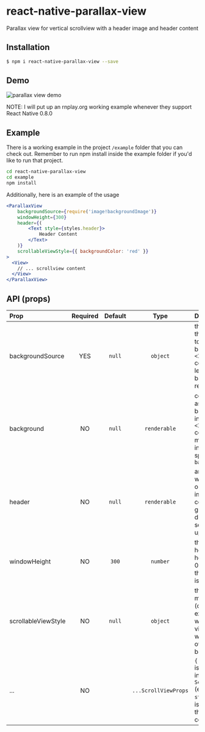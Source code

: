 # react-native-parallax-view

Parallax view for vertical scrollview with a header image and header content

## Installation

```bash
$ npm i react-native-parallax-view --save
```

## Demo

![parallax view demo](http://i.giphy.com/xTiTneeCb1npaGorhm.gif)

NOTE: I will put up an rnplay.org working example whenever they support React Native 0.8.0

## Example

There is a working example in the project `/example` folder that you can check out. Remember to run npm install inside
the example folder if you'd like to run that project.

```bash
cd react-native-parallax-view
cd example
npm install
```

Additionally, here is an example of the usage

```jsx
<ParallaxView
    backgroundSource={require('image!backgroundImage')}
    windowHeight={300}
    header={(
        <Text style={styles.header}>
            Header Content
        </Text>
    )}
    scrollableViewStyle={{ backgroundColor: 'red' }}
>
  <View>
    // ... scrollview content
  </View>
</ParallaxView>
```


## API (props)

| Prop | Required | Default  | Type | Description |
| :------------ |:---:|:---------------:| :---------------:| :-----|
| backgroundSource | YES | `null` | `object` | the `source` prop that get's passed to the background `<Image>` component. If left blank, no background is rendered |
| background | NO | `null` | `renderable` | content to render as the background instead of an `<Image>` component. This may be used instead of specifying `backgroundSource` |
| header | NO | `null` | `renderable` | any content you want to render on top of the image. This content's opacity get's animated down as the scrollview scrolls up. (optional) |
| windowHeight | NO | `300` | `number` | the resting height of the header image. If 0 is passed in, the background is not rendered. |
| scrollableViewStyle | NO | `null` | `object` | this style will be mixed (overriding existing fields) with scrollable view style (view which is scrolled over the background) |
| ... | NO | | `...ScrollViewProps` | `{...this.props}` is applied on the internal `ScrollView` (excluding the `style` prop which is passed on to the outer container) |
